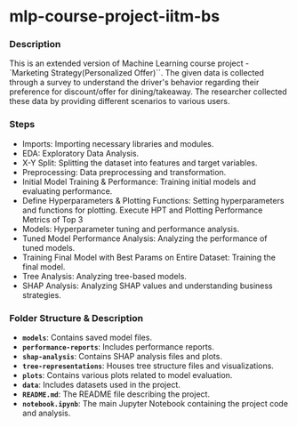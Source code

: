 # mlp-course-project-iitm-bs

### **Description**
This is an extended version of Machine Learning course project - `Marketing Strategy(Personalized Offer)``. The given data is collected through a survey to understand the driver's behavior regarding their preference for discount/offer for dining/takeaway. The researcher collected these data by providing different scenarios to various users.

### **Steps**
- Imports: Importing necessary libraries and modules.
- EDA: Exploratory Data Analysis.
- X-Y Split: Splitting the dataset into features and target variables.
- Preprocessing: Data preprocessing and transformation.
- Initial Model Training & Performance: Training initial models and evaluating performance.
- Define Hyperparameters & Plotting Functions: Setting hyperparameters and functions for plotting.
Execute HPT and Plotting Performance Metrics of Top 3
- Models: Hyperparameter tuning and performance analysis.
- Tuned Model Performance Analysis: Analyzing the performance of tuned models.
- Training Final Model with Best Params on Entire Dataset: Training the final model.
- Tree Analysis: Analyzing tree-based models.
- SHAP Analysis: Analyzing SHAP values and understanding business strategies.


### **Folder Structure & Description**

- **`models`**: Contains saved model files.
- **`performance-reports`**: Includes performance reports.
- **`shap-analysis`**: Contains SHAP analysis files and plots.
- **`tree-representations`**: Houses tree structure files and visualizations.
- **`plots`**: Contains various plots related to model evaluation.
- **`data`**: Includes datasets used in the project.
- **`README.md`**: The README file describing the project.
- **`notebook.ipynb`**: The main Jupyter Notebook containing the project code and analysis.
